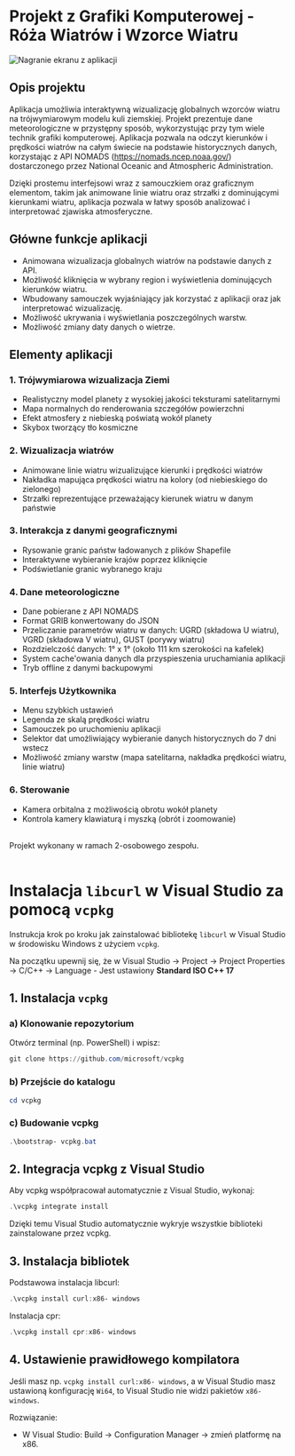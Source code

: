 # Projekt z Grafiki Komputerowej - Róża Wiatrów i Wzorce Wiatru

![Nagranie ekranu z aplikacji](./nagranie_ekranu.gif)

## Opis projektu

Aplikacja umożliwia interaktywną wizualizację globalnych wzorców wiatru na trójwymiarowym modelu kuli ziemskiej. Projekt prezentuje dane meteorologiczne w przystępny sposób, wykorzystując przy tym wiele technik grafiki komputerowej.
Aplikacja pozwala na odczyt kierunków i prędkości wiatrów na całym świecie na podstawie historycznych danych, korzystając z API NOMADS (https://nomads.ncep.noaa.gov/) dostarczonego przez National Oceanic and Atmospheric Administration.

Dzięki prostemu interfejsowi wraz z samouczkiem oraz graficznym elementom, takim jak animowane linie wiatru oraz strzałki z dominującymi kierunkami wiatru, aplikacja pozwala w łatwy sposób analizować i interpretować zjawiska atmosferyczne.

## Główne funkcje aplikacji

- Animowana wizualizacja globalnych wiatrów na podstawie danych z API.
- Możliwość kliknięcia w wybrany region i wyświetlenia dominujących kierunków wiatru.
- Wbudowany samouczek wyjaśniający jak korzystać z aplikacji oraz jak interpretować wizualizację.
- Możliwość ukrywania i wyświetlania poszczególnych warstw.
- Możliwość zmiany daty danych o wietrze.

## Elementy aplikacji

### 1. Trójwymiarowa wizualizacja Ziemi

- Realistyczny model planety z wysokiej jakości teksturami satelitarnymi
- Mapa normalnych do renderowania szczegółów powierzchni
- Efekt atmosfery z niebieską poświatą wokół planety
- Skybox tworzący tło kosmiczne

### 2. Wizualizacja wiatrów

- Animowane linie wiatru wizualizujące kierunki i prędkości wiatrów
- Nakładka mapująca prędkości wiatru na kolory (od niebieskiego do zielonego)
- Strzałki reprezentujące przeważający kierunek wiatru w danym państwie

### 3. Interakcja z danymi geograficznymi

- Rysowanie granic państw ładowanych z plików Shapefile
- Interaktywne wybieranie krajów poprzez kliknięcie
- Podświetlanie granic wybranego kraju

### 4. Dane meteorologiczne

- Dane pobierane z API NOMADS
- Format GRIB konwertowany do JSON
- Przeliczanie parametrów wiatru w danych: UGRD (składowa U wiatru), VGRD (składowa V wiatru), GUST (porywy wiatru)
- Rozdzielczość danych: 1° x 1° (około 111 km szerokości na kafelek)
- System cache'owania danych dla przyspieszenia uruchamiania aplikacji
- Tryb offline z danymi backupowymi

### 5. Interfejs Użytkownika

- Menu szybkich ustawień
- Legenda ze skalą prędkości wiatru
- Samouczek po uruchomieniu aplikacji
- Selektor dat umożliwiający wybieranie danych historycznych do 7 dni wstecz
- Możliwość zmiany warstw (mapa satelitarna, nakładka prędkości wiatru, linie wiatru)

### 6. Sterowanie

- Kamera orbitalna z możliwością obrotu wokół planety
- Kontrola kamery klawiaturą i myszką (obrót i zoomowanie)

<br>
Projekt wykonany w ramach 2-osobowego zespołu.
<br>
<br>

# Instalacja `libcurl` w Visual Studio za pomocą `vcpkg`

Instrukcja krok po kroku jak zainstalować bibliotekę `libcurl` w Visual Studio w środowisku Windows z użyciem `vcpkg`.

Na początku upewnij się, że w Visual Studio → Project → Project Properties → C/C++ → Language - Jest ustawiony **Standard ISO C++ 17**

## 1️. Instalacja `vcpkg`

### a) Klonowanie repozytorium

Otwórz terminal (np. PowerShell) i wpisz:

```powershell
git clone https://github.com/microsoft/vcpkg
```

### b) Przejście do katalogu

```powershell
cd vcpkg
```

### c) Budowanie vcpkg

```powershell
.\bootstrap- vcpkg.bat
```

## 2. Integracja vcpkg z Visual Studio

Aby vcpkg współpracował automatycznie z Visual Studio, wykonaj:

```powershell
.\vcpkg integrate install
```

Dzięki temu Visual Studio automatycznie wykryje wszystkie biblioteki zainstalowane przez vcpkg.

## 3. Instalacja bibliotek

Podstawowa instalacja libcurl:

```powershell
.\vcpkg install curl:x86- windows
```

Instalacja cpr:

```powershell
.\vcpkg install cpr:x86- windows
```

## 4. Ustawienie prawidłowego kompilatora

Jeśli masz np. `vcpkg install curl:x86- windows`, a w Visual Studio masz ustawioną konfigurację `Wi64`, to Visual Studio nie widzi pakietów `x86- windows`.

Rozwiązanie:

- W Visual Studio:
  Build → Configuration Manager → zmień platformę na x86.
